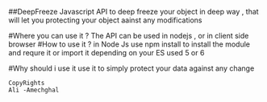 ##DeepFreeze
    Javascript API to deep freeze your object in deep way , that will let you protecting your object aainst any modifications

#Where you can use it ?
    The API can be used in nodejs  , or in client side browser
#How to use it  ?
    in Node Js use npm install to install the module and requre it or import it depending on your ES used 5 or 6

#Why should i use it
    use it to simply protect your data against any change


    CopyRights
    Ali -Amechghal

